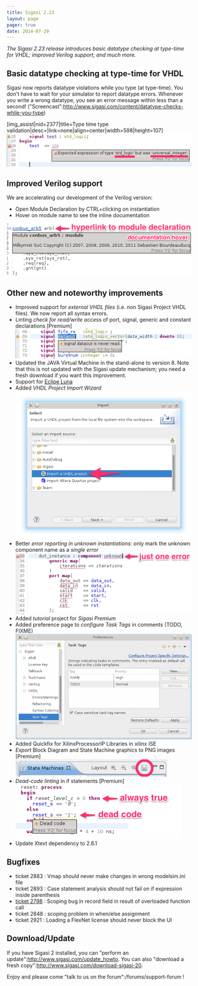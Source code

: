 ```yaml
---
title: Sigasi 2.23
layout: page
pager: true
date: 2014-07-29
---
```


_The Sigasi 2.23 release introduces basic *datatype checking* at type-time for VHDL; improved *Verilog* support; and much more._

## Basic datatype checking at type-time for VHDL

Sigasi now reports datatype violations while you type (at type-time). You don't have to wait for your simulator to report datatype errors. Whenever you write a wrong datatype, you see an error message within less than a second! ("Screencast":http://www.sigasi.com/content/datatype-checks-while-you-type)

[img_assist|nid=2377|title=Type time type validation|desc=|link=none|align=center|width=598|height=107]
![Type time type validation](2.23/better-scoping.png "Type time type validation")

## Improved Verilog support

We are accelerating our development of the Verilog version:
* Open Module Declaration by CTRL+clicking on instantiation
* Hover on module name to see the inline documentation

![Improved Verilog support in Sigasi 2.23](2.23/verilog-instantiation.png "Improved Verilog support in Sigasi 2.23")

## Other new and noteworthy improvements

* Improved support for *external VHDL files* (i.e. non Sigasi Project VHDL files). We now report all syntax errors.
* Linting *check for read/write access* of port, signal, generic and constant declarations [Premium]
![heck read/write access for Signals/Ports/Generics/Constants](2.23/signal-never-read.png "heck read/write access for Signals/Ports/Generics/Constants")
* Updated the JAVA Virtual Machine in the stand-alone to version 8. Note that this is not updated with the Sigasi update mechanism; you need a fresh download if you want this improvement.
* Support for <a href="https://projects.eclipse.org/releases/luna">Eclipe Luna</a>
* Added *VHDL Project Import Wizard*
![VHDL project Import Wizard](2.23/import-project.png "VHDL project Import Wizard")
* Better *error reporting in unknown instantiations*: only mark the unknown component name as a *single error*
![Only one error marker in unknown component instantiations](2.23/unknownInstantiation-only-one-error.png "Only one error marker in unknown component instantiations")
* Added *tutorial* project for *Sigasi Premium*
* Added preference page to *configure Task Tags* in comments (TODO, FIXME)
![Configurable Task Tags in comments](2.23/task-tags-preferences.png "Configurable Task Tags in comments")
* Added Quickfix for XilinxProcessorIP Libraries in xilinx ISE
* *Export* Block Diagram and State Machine graphics to PNG images [Premium]
![Export State Machine View to image file](2.23/save-button-state-machine.png "Export State Machine View to image file")
* *Dead-code linting* in if statements [Premium]
![Detect dead code blocks in if statements](2.23/dead-code.png "Detect dead code blocks in if statements")
* Update Xtext dependency to 2.6.1

## Bugfixes

* ticket 2883 : Vmap should never make changes in wrong modelsim.ini file
* ticket 2893 : Case statement analysis should not fail on if expression inside parenthesis
* <a href="http://www.sigasi.com/forum/bug-resolving-overloaded-functions">ticket 2798</a> : Scoping bug in record field in result of overloaded function call
* ticket 2848 : scoping problem in when/else assignment
* ticket 2921 : Loading a FlexNet license should never block the UI

## Download/Update

If you have Sigasi 2 installed, you can "perform an update":http://www.sigasi.com/update_howto.
You can also "download a fresh copy":http://www.sigasi.com/download-sigasi-20.

Enjoy and please come "talk to us on the forum":/forums/support-forum !